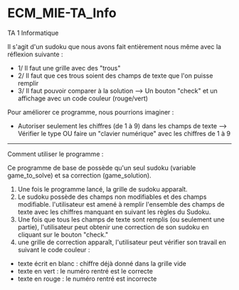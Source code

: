 # ECM_MIE-TA_Info
TA 1 Informatique

Il s'agit d'un sudoku que nous avons fait entièrement nous même avec la réflexion suivante :
- 1/ Il faut une grille avec des "trous"
- 2/ Il faut que ces trous soient des champs de texte que l'on puisse remplir
- 3/ Il faut pouvoir comparer à la solution --> Un bouton "check" et un affichage avec un code couleur (rouge/vert)

Pour améliorer ce programme, nous pourrions imaginer :
- Autoriser seulement les chiffres (de 1 à 9) dans les champs de texte --> Vérifier le type OU faire un "clavier numérique" 
avec les chiffres de 1 à 9


-----------------------------------------------------------------------------------------------------------------------------------

Comment utiliser le programme :

Ce programme de base de possède qu'un seul sudoku (variable game_to_solve) et sa correction (game_solution).
1) Une fois le programme lancé, la grille de sudoku apparaît.
2) Le sudoku possède des champs non modifiables et des champs modifiable. l'utilisateur est amené à remplir l'ensemble des champs de texte avec les chiffres manquant en suivant les règles du Sudoku.
3) Une fois que tous les champs de texte sont remplis (ou seulement une partie), l'utilisateur peut obtenir une correction de son sudoku en cliquant sur le bouton "check."
4) une grille de correction apparaît, l'utilisateur peut vérifier son travail en suivant le code couleur :
  - texte écrit en blanc : chiffre déjà donné dans la grille vide
  - texte en vert : le numéro rentré est le correcte
  - texte en rouge : le numéro rentré est incorrecte
